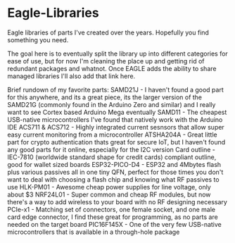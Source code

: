 # Eagle-Libraries
Eagle libraries of parts I've created over the years.  Hopefully you find something you need.

The goal here is to eventually split the library up into different categories for ease of use, but for now I'm cleaning the place up and getting rid of redundant packages and whatnot.  Once EAGLE adds the ability to share managed libraries I'll also add that link here.


Brief rundown of my favorite parts:
  SAMD21J - I haven't found a good part for this anywhere, and its a great piece, its the larger version of the SAMD21G (commonly found in the Arduino Zero and similar) and I really want to see Cortex based Arduino Mega eventually
  SAMD11 - The cheapest USB-native microcontrollers I've found that natively work with the Arduino IDE
  ACS711 & ACS712 - Highly integrated current sesnsors that allow super easy current monitoring from a microcontroller
  ATSHA204A - Great little part for crypto authentication thats great for secure IoT, but I haven't found any good parts for it online, especially for the I2C version
  Card outline - IEC-7810 (worldwide standard shape for credit cards) compliant outline, good for wallet sized boards
  ESP32-PICO-D4 - ESP32 and 4Mbytes flash plus various passives all in one tiny QFN, perfect for those times you don't want to deal with choosing a flash chip and knowing what RF passives to use 
  HLK-PM01 - Awesome cheap power supplies for line voltage, only about $3
  NRF24L01 - Super common and cheap RF modules, but now there's a way to add wireless to your board with no RF designing necessary
  PCIe-x1 - Matching set of connectors, one female socket, and one male card edge connector, I find these great for programming, as no parts are needed on the target board
  PIC16F145X - One of the very few USB-native microcontrollers that is available in a through-hole package
